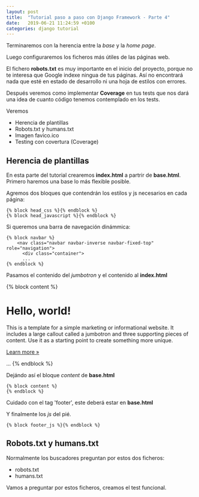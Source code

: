 ```yaml
---
layout: post
title:  "Tutorial paso a paso con Django Framework - Parte 4"
date:   2019-06-21 11:24:59 +0100
categories: django tutorial
---
```


Terminaremos con la herencia entre la *base* y la *home page*.

Luego configuraremos los ficheros más útiles de las páginas web.

El fichero **robots.txt** es muy importante en el inicio del proyecto, porque no te interesa que Google indexe ningua de tus páginas. Así no encontrará nada que esté en estado de desarrollo ni una hoja de estilos con errores.

Después veremos como implementar **Coverage** en tus tests que nos dará una idea de cuanto código tenemos contemplado en los tests.

Veremos

* Herencia de plantillas
* Robots.txt y humans.txt
* Imagen favico.ico
* Testing con covertura (Coverage)

Herencia de plantillas
----------------------

En esta parte del tutorial crearemos **index.html** a partrir de **base.html**. Primero haremos una base lo más flexible posible.

Agremos dos bloques que contendrán los estilos y js necesarios en cada página:

```
{% block head_css %}{% endblock %}
{% block head_javascript %}{% endblock %}
```

Si queremos una barra de navegación dinámmica:

```
{% block navbar %}
    <nav class="navbar navbar-inverse navbar-fixed-top" role="navigation">
      <div class="container">
      ...
{% endblock %}
```

Pasamos el contenido del *jumbotron* y el contenido al **index.html**

{% block content %}
    <div class="jumbotron">
        <div class="container">
        <h1>Hello, world!</h1>
        <p>This is a template for a simple marketing or informational website. It includes a large callout called a jumbotron and three supporting pieces of content. Use it as a starting point to create something more unique.</p>
        <p><a class="btn btn-primary btn-lg" href="#" role="button">Learn more &raquo;</a></p>
        </div>
    </div>
    ...
{% endblock %}

Dejándo así el bloque *content* de **base.html**

```
{% block content %}
{% endblock %}
```

Cuidado con el tag 'footer', este deberá estar en **base.html**

Y finalmente los *js* del pié.

```
{% block footer_js %}{% endblock %}
```

Robots.txt y humans.txt
-----------------------

Normalmente los buscadores preguntan por estos dos ficheros:

* robots.txt
* humans.txt

Vamos a preguntar por estos ficheros, creamos el test funcional.

